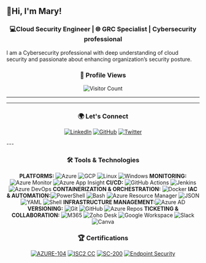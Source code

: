 ## 👋Hi, I'm Mary!

<div align="center">
  
### 💻Cloud Security Engineer | 🌐 GRC Specialist |  Cybersecurity professional

</div>

I am a Cybersecurity professional with deep understanding of cloud security and passionate about enhancing organization’s security posture.

<div align="center"> 
  
  ### 👀 Profile Views 
  
</div>
<div align="center">  
  
  ![Visitor Count](https://visitor-badge.laobi.icu/badge?page_id=MaryBamisile)

 </div>

 ---
 ---

 <div align="center"> 
  
### 🌍 Let's Connect


[![LinkedIn](https://img.shields.io/badge/-LinkedIn-0077B5?style=for-the-badge&logo=linkedin&logoColor=white)](https://www.linkedin.com/in/marybamisile/)
[![GitHub](https://img.shields.io/badge/-GitHub-181717?style=for-the-badge&logo=github&logoColor=white)](https://github.com/MaryBamisile)
[![Twitter](https://img.shields.io/badge/-Twitter-1DA1F2?style=for-the-badge&logo=twitter&logoColor=white)](https://twitter.com/MaryCybSec)

</div>
---
<div align="center"> 
<div align="center"> 
  
### 🛠️ Tools & Technologies


 </div>

**PLATFORMS:** ![Azure](https://img.shields.io/badge/AZURE-0078D4?style=flat&logo=microsoft-azure) ![GCP](https://img.shields.io/badge/GCP-4285F4?style=flat&logo=google-cloud) ![Linux](https://img.shields.io/badge/LINUX-FCC624?style=flat&logo=linux) ![Windows](https://img.shields.io/badge/WINDOWS-0078D6?style=flat&logo=windows) 
**MONITORING:** ![Azure Monitor](https://img.shields.io/badge/AZURE%20MONITOR-2563EB?style=flat) ![Azure App Insight](https://img.shields.io/badge/AZURE%20APP%20INSIGHT-0078D4?style=flat)
**CI/CD:** ![GitHub Actions](https://img.shields.io/badge/GITHUB%20ACTIONS-2088FF?style=flat&logo=github-actions) ![Jenkins](https://img.shields.io/badge/JENKINS-D24939?style=flat&logo=jenkins) ![Azure DevOps](https://img.shields.io/badge/AZURE%20DEVOPS-0078D7?style=flat&logo=azure-devops)
**CONTAINERIZATION & ORCHESTRATION:** ![Docker](https://img.shields.io/badge/DOCKER-2496ED?style=flat&logo=docker) 
**IAC & AUTOMATION:**![PowerShell](https://img.shields.io/badge/POWERSHELL-5391FE?style=flat&logo=powershell) ![Bash](https://img.shields.io/badge/BASH-4EAA25?style=flat&logo=gnu-bash) ![Azure Resource Manager](https://img.shields.io/badge/AZURE%20RESOURCE%20MANAGER-0078D4?style=flat&logo=microsoft-azure) ![JSON](https://img.shields.io/badge/JSON-000000?style=flat&logo=json) ![YAML](https://img.shields.io/badge/YAML-000080?style=flat&logo=yaml) ![Shell](https://img.shields.io/badge/SHELL-4EAA25?style=flat&logo=gnu-bash)
**INFRASTRUCTURE MANAGEMENT:**![Azure AD](https://img.shields.io/badge/AZURE%20AD-0078D4?style=flat&logo=microsoft-azure)
**VERSIONING:** ![Git](https://img.shields.io/badge/GIT-F05032?style=flat&logo=git) ![GitHub](https://img.shields.io/badge/GITHUB-181717?style=flat&logo=github) ![Azure Repos](https://img.shields.io/badge/AZURE%20REPOS-0078D4?style=flat&logo=azure-devops)
**TICKETING & COLLABORATION:** ![M365](https://img.shields.io/badge/MICROSOFT%20365-D83B01?style=flat&logo=microsoft) ![Zoho Desk](https://img.shields.io/badge/ZOHO%20DESK-FF4A00?style=flat&logo=zoho) ![Google Workspace](https://img.shields.io/badge/GOOGLE%20WORKSPACE-4285F4?style=flat&logo=google) ![Slack](https://img.shields.io/badge/SLACK-4A154B?style=flat&logo=slack) ![Canva](https://img.shields.io/badge/CANVA-00C4CC?style=flat&logo=canva)
  
### 🏆 Certifications

[![AZURE-104](https://img.shields.io/badge/AZURE%20ADMINISTRATOR-0078D4?style=flat&logo=microsoft-azure)](https://learn.microsoft.com/api/credentials/share/en-us/MaryBamisile-0523/AED12115C4EDC0BD?sharingId=EC7F52AD2362AAA5) 
[![ISC2 CC](https://img.shields.io/badge/ISC2%20-CC-brightgreen)](https://www.credly.com/badges/e78aaf9e-31d4-40a2-80e6-1d435eb70de5/public_url)
[![SC-200](https://img.shields.io/badge/SC--200-Certified-blue)](https://learn.microsoft.com/api/credentials/share/en-us/MaryBamisile-0523/8957931857A5C444?sharingId=EC7F52AD2362AAA5)
[![Endpoint Security](https://img.shields.io/badge/Credly-Endpoint%20Security-blue?style=flat&logo=credly)](https://www.credly.com/badges/e924c4f9-b740-4f19-bb4b-5cc9c9fe4f88/public_url)



</div>
<!--
**MaryBamisile/MaryBamisile** is a ✨ _special_ ✨ repository because its `README.md` (this file) appears on your GitHub profile.

Here are some ideas to get you started:

- 🔭 I’m currently working on ...
- 🌱 I’m currently learning ...
- 👯 I’m looking to collaborate on ...
- 🤔 I’m looking for help with ...
- 💬 Ask me about ...
- 📫 How to reach me: ...
- 😄 Pronouns: ...
- ⚡ Fun fact: ...
-->

